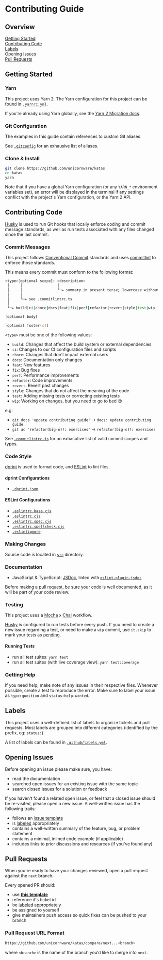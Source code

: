 # Contributing Guide

## Overview

[Getting Started](#getting-started)\
[Contributing Code](#contributing-code)\
[Labels](#labels)\
[Opening Issues](#opening-issues)\
[Pull Requests](#pull-requests)

## Getting Started

### Yarn

This project uses Yarn 2. The Yarn configuration for this project can be found
in [`.yarnrc.yml`](.yarnrc.yml).

If you're already using Yarn globally, see the [Yarn 2 Migration docs][1].

### Git Configuration

The examples in this guide contain references to custom Git aliases.

See [`.gitconfig`](.github/.gitconfig) for an exhausive list of aliases.

### Clone & Install

```zsh
git clone https://github.com/unicornware/katas
cd katas
yarn
```

Note that if you have a global Yarn configuration (or any `YARN_*` environment
variables set), an error will be displayed in the terminal if any settings
conflict with the project's Yarn configuration, or the Yarn 2 API.

## Contributing Code

[Husky][2] is used to run Git hooks that locally enforce coding and commit
message standards, as well as run tests associated with any files changed since
the last commit.

### Commit Messages

This project follows [Conventional Commit][3] standards and uses [commitlint][4]
to enforce those standards.

This means every commit must conform to the following format:

```zsh
<type>[optional scope]: <description>
 │     │                │
 │     │                └─⫸ summary in present tense; lowercase without period at the end
 │     │
 │     └─⫸ see .commitlintrc.ts
 │
 └─⫸ build|ci|chore|docs|feat|fix|perf|refactor|revert|style|test|wip

[optional body]

[optional footer(s)]
```

`<type>` must be one of the following values:

- `build`: Changes that affect the build system or external dependencies
- `ci`: Changes to our CI configuration files and scripts
- `chore`: Changes that don't impact external users
- `docs`: Documentation only changes
- `feat`: New features
- `fix`: Bug fixes
- `perf`: Performance improvements
- `refactor`: Code improvements
- `revert`: Revert past changes
- `style`: Changes that do not affect the meaning of the code
- `test`: Adding missing tests or correcting existing tests
- `wip`: Working on changes, but you need to go to bed :wink:

e.g:

- `git docs 'update contributing guide'` -> `docs: update contributing guide`
- `git ac 'refactor(big-o)!: exercises'` -> `refactor(big-o)!: exercises`

See [`.commitlintrc.ts`](.commitlintrc.ts) for an exhasutive list of valid
commit scopes and types.

### Code Style

[dprint][5] is used to format code, and [ESLint][6] to lint files.

#### dprint Configurations

- [`.dprint.json`](.dprint.json)

#### ESLint Configurations

- [`.eslintrc.base.cjs`](.eslintrc.base.cjs)
- [`.eslintrc.cjs`](.eslintrc.cjs)
- [`.eslintrc.spec.cjs`](.eslintrc.spec.cjs)
- [`.eslintrc.spellcheck.cjs`](.eslintrc.spellcheck.cjs)
- [`.eslintignore`](.eslintignore)

### Making Changes

Source code is located in [`src`](src) directory.

### Documentation

- JavaScript & TypeScript: [JSDoc][7], linted with [`eslint-plugin-jsdoc`][8]

Before making a pull request, be sure your code is well documented, as it will
be part of your code review.

### Testing

This project uses a [Mocha][9] x [Chai][10] workflow.

[Husky](#contributing-code) is configured to run tests before every push. If you
need to create a new issue regarding a test, or need to make a `wip` commit, use
`it.skip` to mark your tests as [pending][11].

#### Running Tests

- run all test suites: `yarn test`
- run all test suites (with live coverage view): `yarn test:coverage`

### Getting Help

If you need help, make note of any issues in their respective files. Whenever
possible, create a test to reproduce the error. Make sure to label your issue as
`type:question` and `status:help-wanted`.

## Labels

This project uses a well-defined list of labels to organize tickets and pull
requests. Most labels are grouped into different categories (identified by the
prefix, eg: `status:`).

A list of labels can be found in [`.github/labels.yml`](.github/labels.yml).

## Opening Issues

Before opening an issue please make sure, you have:

- read the documentation
- searched open issues for an existing issue with the same topic
- search closed issues for a solution or feedback

If you haven't found a related open issue, or feel that a closed issue should be
re-visited, please open a new issue. A well-written issue has the following
traits:

- follows an [issue template](.github/ISSUE_TEMPLATE)
- is [labeled](#labels) appropriately
- contains a well-written summary of the feature, bug, or problem statement
- contains a minimal, inlined code example (if applicable)
- includes links to prior discussions and resources (if you've found any)

## Pull Requests

When you're ready to have your changes reviewed, open a pull request against the
`next` branch.

Every opened PR should:

- use [**this template**](.github/PULL_REQUEST_TEMPLATE.md)
- reference it's ticket id
- be [labeled](#labels) appropriately
- be assigned to yourself
- give maintainers push access so quick fixes can be pushed to your branch

### Pull Request URL Format

```zsh
https://github.com/unicornware/katas/compare/next...<branch>
```

where `<branch>` is the name of the branch you'd like to merge into `next`.

[1]: https://yarnpkg.com/getting-started/migration
[2]: https://github.com/typicode/husky
[3]: https://conventionalcommits.org
[4]: https://github.com/conventional-changelog/commitlint
[5]: https://dprint.dev
[6]: https://eslint.org
[7]: https://jsdoc.app
[8]: https://github.com/gajus/eslint-plugin-jsdoc
[9]: https://mochajs.org
[10]: https://chaijs.com
[11]: https://mochajs.org/#inclusive-tests
